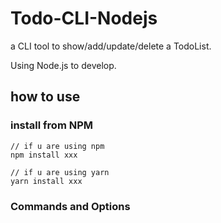 # Todo-CLI-Nodejs

a CLI tool to show/add/update/delete a TodoList. 

Using Node.js to develop.

## how to use

### install from NPM

```
// if u are using npm
npm install xxx

// if u are using yarn
yarn install xxx
```

### Commands and Options


